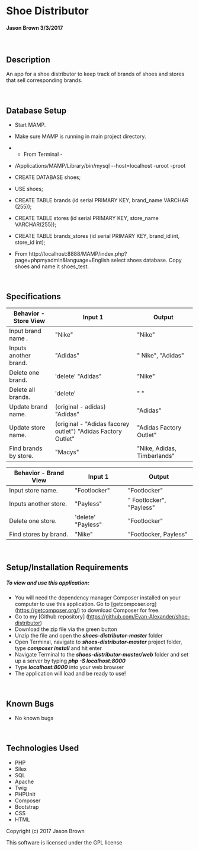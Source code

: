 # **Shoe Distributor**
#### Jason Brown 3/3/2017

&nbsp;
## Description
An app for a shoe distributor to keep track of brands of shoes and stores that sell corresponding brands.

&nbsp;
## Database Setup
* Start MAMP.
* Make sure MAMP is running in main project directory.
* - From Terminal -
* /Applications/MAMP/Library/bin/mysql --host=localhost -uroot -proot
* CREATE DATABASE shoes;
* USE shoes;
* CREATE TABLE brands (id serial PRIMARY KEY, brand_name VARCHAR (255));

* CREATE TABLE stores (id serial PRIMARY KEY, store_name VARCHAR(255));

* CREATE TABLE brands_stores (id serial PRIMARY KEY, brand_id int, store_id int);

* From http://localhost:8888/MAMP/index.php?page=phpmyadmin&language=English select shoes database.  Copy shoes and name it shoes_test.

&nbsp;
## Specifications

|Behavior - Store View | Input 1| Output|
|--------|-------|------|
| Input brand name . | "Nike" | "Nike" |
| Inputs another brand. | "Adidas" | " Nike", "Adidas" |
| Delete one brand. |'delete' "Adidas"| "Nike"|
| Delete all brands. | 'delete' | " " |
| Update brand name.| (original - adidas) "Adidas" | "Adidas" |
| Update store name. |(original - "Adidas facorey outlet") "Adidas Factory Outlet"| "Adidas Factory Outlet" |
| Find brands by store. | "Macys"| "Nike, Adidas, Timberlands"|

|Behavior - Brand View | Input 1| Output|
|--------|-------|------|
| Input store name. | "Footlocker" | "Footlocker" |
| Inputs another store. | "Payless" | " Footlocker", "Payless" |
| Delete one store. |'delete' "Payless"| "Footlocker"|
| Find stores by brand. | "Nike"| "Footlocker, Payless"|


&nbsp;
## Setup/Installation Requirements
##### _To view and use this application:_
* You will need the dependency manager Composer installed on your computer to use this application. Go to [getcomposer.org] (https://getcomposer.org/) to download Composer for free.
* Go to my [Github repository] (https://github.com/Evan-Alexander/shoe-distributor)
* Download the zip file via the green button
* Unzip the file and open the **_shoes-distributor-master_** folder
* Open Terminal, navigate to **_shoes-distributor-master_** project folder, type **_composer install_** and hit enter
* Navigate Terminal to the **_shoes-distributor-master/web_** folder and set up a server by typing **_php -S localhost:8000_**
* Type **_localhost:8000_** into your web browser
* The application will load and be ready to use!

&nbsp;
## Known Bugs
* No known bugs

&nbsp;
## Technologies Used
* PHP
* Silex
* SQL
* Apache
* Twig
* PHPUnit
* Composer
* Bootstrap
* CSS
* HTML



Copyright (c) 2017 Jason Brown

This software is licensed under the GPL license
